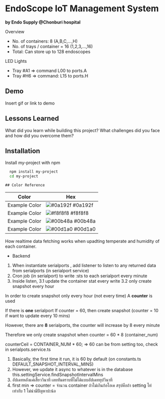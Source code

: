 # EndoScope IoT Management System

**by Endo Supply @Chonburi hospital**

Overview

- No. of containers: 8 (A,B,C,...,H)
- No. of trays / container = 16 (1,2,3,...,16)
- Total: Can store up to 128 endoscopes

LED Lights

- Tray #A1 => command L00 to ports.A
- Tray #H6 => command: L15 to ports.H

## Demo

Insert gif or link to demo

## Lessons Learned

What did you learn while building this project? What challenges did you face and how did you overcome them?

## Installation

Install my-project with npm

```bash
  npm install my-project
  cd my-project
```

    ## Color Reference

| Color         | Hex                                                              |
| ------------- | ---------------------------------------------------------------- |
| Example Color | ![#0a192f](https://via.placeholder.com/10/0a192f?text=+) #0a192f |
| Example Color | ![#f8f8f8](https://via.placeholder.com/10/f8f8f8?text=+) #f8f8f8 |
| Example Color | ![#00b48a](https://via.placeholder.com/10/00b48a?text=+) #00b48a |
| Example Color | ![#00d1a0](https://via.placeholder.com/10/00b48a?text=+) #00d1a0 |

How realtime data fetching works when upadting temperate and humidity of each container.

- Backend

1. When instantiate serialports , add listener to listen to any returned data from serialports (in serialport service)
2. Cron job (in serialport) to write :sts to each serialport every minute
3. Inside listen,
   3.1 update the container stat every write
   3.2 only create snapshot every hour

In order to create snapshot only every hour (not every time)
A **counter** is used

If there is **one** serialport
If counter = 60, then create snapshot (counter = 10 if want to update every 10 mins)

However, there are **8** serialports, the counter will increase by 8 every minute

Therefore we only create snapshot when counter = 60 \* 8 (container_num)

counterCeil = CONTAINER_NUM \* 60; => 60 can be from setting too, check in serialpots.service.ts

1. Basically, the first time it run, it is 60 by default (on constants.ts DEFAULT_SNAPSHOT_INTERVAL_MINS)
2. However, we update it async to whatever is in the database this.settingService.findSnapshotIntervalMins
3. อัปเดทหลังแค่เสี้ยววินาที เลยทันตราบที่ไม่ได้แบบอัปเดททุปวินาที
4. first min => counter = จำนวน container ถ้าไม่เกินก้อโอเค สรุปคือถ้า setting ไท่เท่ากับ 1 ไม่น่ามีปัญหาปะน้อ
